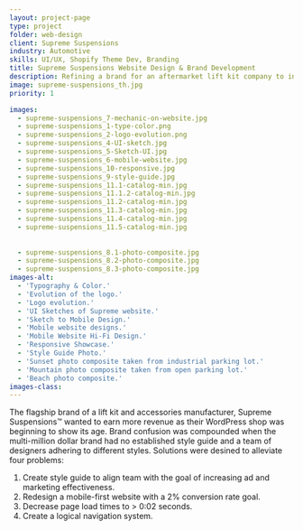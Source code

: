 ```yaml
---
layout: project-page
type: project
folder: web-design
client: Supreme Suspensions
industry: Automotive
skills: UI/UX, Shopify Theme Dev, Branding
title: Supreme Suspensions Website Design & Brand Development
description: Refining a brand for an aftermarket lift kit company to increase recognition along with a custom built website to boost conversion rates.
image: supreme-suspensions_th.jpg
priority: 1

images: 
  - supreme-suspensions_7-mechanic-on-website.jpg
  - supreme-suspensions_1-type-color.png
  - supreme-suspensions_2-logo-evolution.png
  - supreme-suspensions_4-UI-sketch.jpg
  - supreme-suspensions_5-Sketch-UI.jpg
  - supreme-suspensions_6-mobile-website.jpg
  - supreme-suspensions_10-responsive.jpg
  - supreme-suspensions_9-style-guide.jpg
  - supreme-suspensions_11.1-catalog-min.jpg
  - supreme-suspensions_11.1.2-catalog-min.jpg
  - supreme-suspensions_11.2-catalog-min.jpg
  - supreme-suspensions_11.3-catalog-min.jpg
  - supreme-suspensions_11.4-catalog-min.jpg
  - supreme-suspensions_11.5-catalog-min.jpg
  
  
  - supreme-suspensions_8.1-photo-composite.jpg
  - supreme-suspensions_8.2-photo-composite.jpg
  - supreme-suspensions_8.3-photo-composite.jpg
images-alt:
  - 'Typography & Color.'
  - 'Evolution of the logo.'
  - 'Logo evolution.'
  - 'UI Sketches of Supreme website.'
  - 'Sketch to Mobile Design.'
  - 'Mobile website designs.'
  - 'Mobile Website Hi-Fi Design.'
  - 'Responsive Showcase.'
  - 'Style Guide Photo.'
  - 'Sunset photo composite taken from industrial parking lot.'
  - 'Mountain photo composite taken from open parking lot.'
  - 'Beach photo composite.'
images-class:
---
```


The flagship brand of a lift kit and accessories manufacturer, Supreme Suspensions™ wanted to earn more revenue as their WordPress shop was beginning to show its age. Brand confusion was compounded when the multi-million dollar brand had no established style guide and a team of designers adhering to different styles. Solutions were desined to alleviate four problems:

1. Create style guide to align team with the goal of increasing ad and marketing effectiveness.
2. Redesign a mobile-first website with a 2% conversion rate goal.
3. Decrease page load times to > 0:02 seconds.
4. Create a logical navigation system.